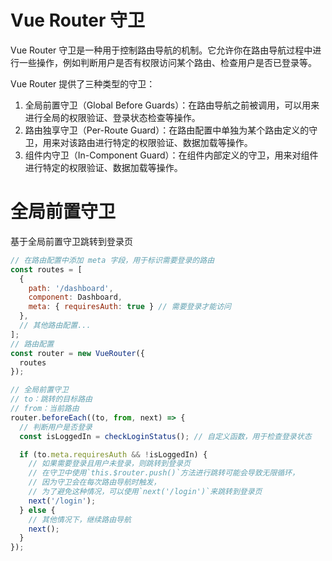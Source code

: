 # Vue Router 守卫

Vue Router 守卫是一种用于控制路由导航的机制。它允许你在路由导航过程中进行一些操作，例如判断用户是否有权限访问某个路由、检查用户是否已登录等。

Vue Router 提供了三种类型的守卫：

1. 全局前置守卫（Global Before Guards）：在路由导航之前被调用，可以用来进行全局的权限验证、登录状态检查等操作。
2. 路由独享守卫（Per-Route Guard）：在路由配置中单独为某个路由定义的守卫，用来对该路由进行特定的权限验证、数据加载等操作。
3. 组件内守卫（In-Component Guard）：在组件内部定义的守卫，用来对组件进行特定的权限验证、数据加载等操作。

# 全局前置守卫

基于全局前置守卫跳转到登录页

```javascript
// 在路由配置中添加 meta 字段，用于标识需要登录的路由
const routes = [
  {
    path: '/dashboard',
    component: Dashboard,
    meta: { requiresAuth: true } // 需要登录才能访问
  },
  // 其他路由配置...
];
// 路由配置
const router = new VueRouter({
  routes
});

// 全局前置守卫
// to：跳转的目标路由
// from：当前路由
router.beforeEach((to, from, next) => {
  // 判断用户是否登录
  const isLoggedIn = checkLoginStatus(); // 自定义函数，用于检查登录状态

  if (to.meta.requiresAuth && !isLoggedIn) {
    // 如果需要登录且用户未登录，则跳转到登录页
    // 在守卫中使用`this.$router.push()`方法进行跳转可能会导致无限循环，
    // 因为守卫会在每次路由导航时触发，
    // 为了避免这种情况，可以使用`next('/login')`来跳转到登录页
    next('/login');
  } else {
    // 其他情况下，继续路由导航
    next();
  }
});
```
